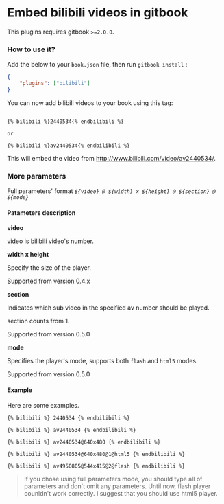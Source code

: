 Embed bilibili videos in gitbook
==============

This plugins requires gitbook `>=2.0.0`.

### How to use it?

Add the below to your `book.json` file, then run `gitbook install` :

```json
{
    "plugins": ["bilibili"]
}
```

You can now add bilibili videos to your book using this tag:

```

{% bilibili %}2440534{% endbilibili %}

or

{% bilibili %}av2440534{% endbilibili %}

```

This will embed the video from http://www.bilibili.com/video/av2440534/.

### More parameters

Full parameters' format *`${video} @ ${width} x ${height} @ ${section} @ ${mode}`*

#### Patameters description

**video**

video is bilibili video's number.

**width x height**

Specify the size of the player.

Supported from version 0.4.x

**section**

Indicates which sub video in the specified av number should be played.

section counts from 1.

Supported from version 0.5.0

**mode**

Specifies the player's mode, supports both `flash` and `html5` modes.

Supported from version 0.5.0

#### Example

Here are some examples.

```
{% bilibili %} 2440534 {% endbilibili %}

{% bilibili %} av2440534 {% endbilibili %}

{% bilibili %} av2440534@640x480 {% endbilibili %}

{% bilibili %} av2440534@640x480@1@html5 {% endbilibili %}

{% bilibili %} av4950805@544x415@2@flash {% endbilibili %}

```

> If you chose using full parameters mode, you should type all of parameters and don't omit any parameters.
> Until now, flash player counldn't work correctly. I suggest that you should use html5 player.

